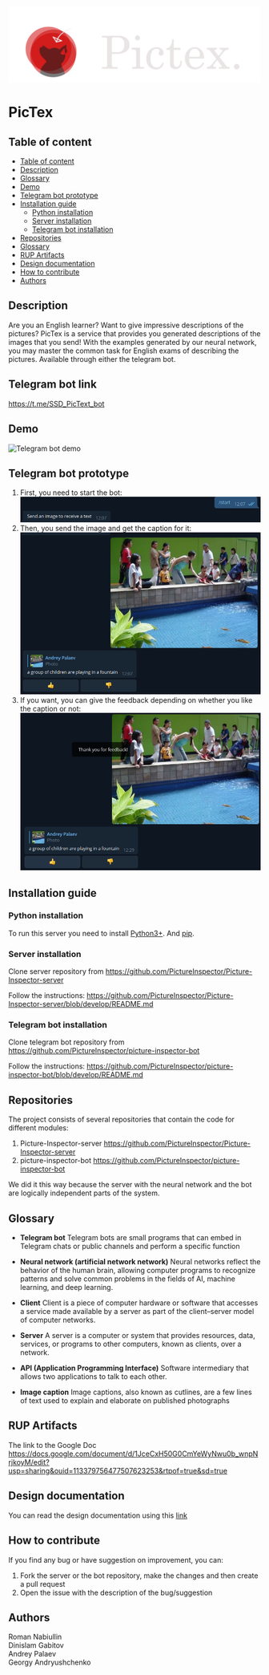 ![logo](pictex.png "logo")

# PicTex
## Table of content
- [Table of content](#table-of-content)
- [Description](#description)
- [Glossary](#glossary)
- [Demo](#demo)
- [Telegram bot prototype](#telegram-bot-prototype)
- [Installation guide](#installation-guide)
  - [Python installation](#python-installation)
  - [Server installation](#server-installation)
  - [Telegram bot installation](#telegram-bot-installation)
- [Repositories](#repositories)
- [Glossary](#glossary)
- [RUP Artifacts](#rup-artifacts)
- [Design documentation](#design-documentation)
- [How to contribute](#how-to-contribute)
- [Authors](#authors)
## Description
Are you an English learner? Want to give impressive descriptions of the pictures? 
PicTex is a service that provides you generated descriptions of the images that you send!
With the examples generated by our neural network, you may master the common task for English exams of describing the pictures.
Available through either the telegram bot.  

## Telegram bot link
https://t.me/SSD_PicText_bot

## Demo
![Telegram bot demo](Demo.gif "Telegram bot demo")

## Telegram bot prototype
1. First, you need to start the bot:
![Telegram bot prototype, part 1](bot_prototype1.png "Telegram bot prototype, part 1")
2. Then, you send the image and get the caption for it: 
![Telegram bot prototype, part 2](bot_prototype2.png "Telegram bot prototype, part 2")
3. If you want, you can give the feedback depending on whether you like the caption or not:
![Telegram bot prototype, part 3](bot_prototype3.png "Telegram bot prototype, part 3")

## Installation guide

### Python installation

To run this server you need to install [Python3+](https://realpython.com/installing-python/).
And [pip](https://pip.pypa.io/en/stable/installation/).

### Server installation

Clone server repository from https://github.com/PictureInspector/Picture-Inspector-server

Follow the instructions: https://github.com/PictureInspector/Picture-Inspector-server/blob/develop/README.md

### Telegram bot installation
 
Clone telegram bot repository from https://github.com/PictureInspector/picture-inspector-bot

Follow the instructions: https://github.com/PictureInspector/picture-inspector-bot/blob/develop/README.md
## Repositories
The project consists of several repositories that contain the code for different modules:
1. Picture-Inspector-server
https://github.com/PictureInspector/Picture-Inspector-server
2. picture-inspector-bot
https://github.com/PictureInspector/picture-inspector-bot
   
We did it this way because the server with the neural network and the bot are logically independent parts of the system.

## Glossary
- __Telegram bot__
    Telegram bots are small programs that can embed in Telegram chats or public channels and perform a specific function
- __Neural network (artificial network network)__
    Neural networks reflect the behavior of the human brain, allowing computer programs to recognize patterns and solve common problems in the fields of AI, machine learning, and deep learning.

- __Client__
    Client is a piece of computer hardware or software that accesses a service made available by a server as part of the client–server model of computer networks.
- __Server__
    A server is a computer or system that provides resources, data, services, or programs to other computers, known as clients, over a network.
- __API (Application Programming Interface)__
    Software intermediary that allows two applications to talk to each other.
- __Image caption__
    Image captions, also known as cutlines, are a few lines of text used to explain and elaborate on published photographs
  
## RUP Artifacts
The link to the Google Doc
https://docs.google.com/document/d/1JceCxH50G0CmYeWyNwu0b_wnpNrjkoyM/edit?usp=sharing&ouid=113379756477507623253&rtpof=true&sd=true

## Design documentation
You can read the design documentation using this [link](Documentation.md)

## How to contribute
If you find any bug or have suggestion on improvement, you can:
1. Fork the server or the bot repository, make the changes and then create a pull request
2. Open the issue with the description of the bug/suggestion

## Authors
Roman Nabiullin  
Dinislam Gabitov  
Andrey Palaev  
Georgy Andryushchenko  



